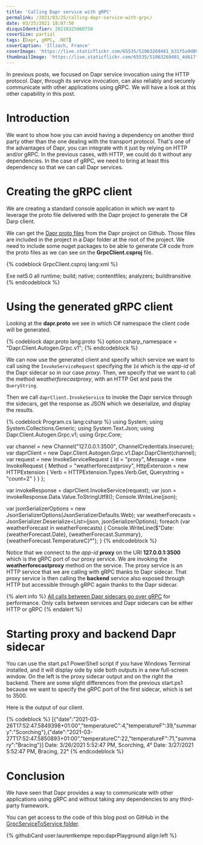```yaml
---
title: 'Calling Dapr service with gRPC'
permalink: /2021/03/25/calling-dapr-service-with-grpc/
date: 03/25/2021 18:07:50
disqusIdentifier: 20210325060750
coverSize: partial
tags: [Dapr, gRPC, .NET]
coverCaption: 'Illzach, France'
coverImage: 'https://live.staticflickr.com/65535/51063269481_b31f5a9d09_h.jpg'
thumbnailImage: 'https://live.staticflickr.com/65535/51063269481_4d617ff8ac_q.jpg'
---
```

In previous posts, we focused on Dapr service invocation using the HTTP protocol. Dapr, through its service invocation, can also reliably and securely communicate with other applications using gRPC. We will have a look at this other capability in this post.
<!-- more -->
# Introduction

We want to show how you can avoid having a dependency on another third party other than the one dealing with the transport protocol. That's one of the advantages of Dapr, you can integrate with it just by relying on HTTP and/or gRPC. In the previous cases, with HTTP, we could do it without any dependencies. In the case of gRPC, we need to bring at least this dependency so that we can call Dapr services.

# Creating the gRPC client

We are creating a standard console application in which we want to leverage the proto file delivered with the Dapr project to generate the C# Darp client.

We can get the [Dapr proto files](https://github.com/dapr/dapr/tree/master/dapr/proto) from the Dapr project on Github. Those files are included in the project in a Dapr folder at the root of the project. We need to include some nuget packages to be able to generate C# code from the proto files as we can see on the **GrpcClient.csproj** file.

{% codeblock GrpcClient.csproj lang:xml %}
<Project Sdk="Microsoft.NET.Sdk">

  <PropertyGroup>
    <OutputType>Exe</OutputType>
    <TargetFramework>net5.0</TargetFramework>
  </PropertyGroup>

  <ItemGroup>
    <PackageReference Include="Google.Protobuf" Version="3.15.6" />
    <PackageReference Include="Google.Api.CommonProtos" Version="2.2.0" />
    <PackageReference Include="Grpc" Version="2.36.1" />
    <PackageReference Include="Grpc.Core" Version="2.36.1" />
    <PackageReference Include="Grpc.Net.Client" Version="2.36.1" />
    <PackageReference Include="Grpc.Tools" Version="2.36.1">
      <PrivateAssets>all</PrivateAssets>
      <IncludeAssets>runtime; build; native; contentfiles; analyzers; buildtransitive</IncludeAssets>
    </PackageReference>
  </ItemGroup>

  <ItemGroup>
    <Protobuf Include=".\dapr\proto\common\v1\common.proto"
              ProtoRoot=".\"
              GrpcServices="Client" />
    <Protobuf Include=".\dapr\proto\runtime\v1\dapr.proto"
              ProtoRoot=".\"
              GrpcServices="Client"
              Access="Public"
              ProtoCompile="True"
              CompileOutputs="True"
              Generator="MSBuild:Compile"
              OutputDir="obj\Debug\net5.0\">
    </Protobuf>
  </ItemGroup>

</Project>
{% endcodeblock %}

# Using the generated gRPC client

Looking at the **dapr.proto** we see in which C# namespace the client code will be generated.

{% codeblock dapr.proto lang:proto %}
option csharp_namespace = "Dapr.Client.Autogen.Grpc.v1";
{% endcodeblock %}

We can now use the generated client and specify which service we want to call using the `InvokeServiceRequest` specifying the `Id` which is the *app-id* of the Dapr sidecar so in our case *proxy*. Then, we specify that we want to call the method *weatherforecastproxy*, with an HTTP Get and pass the `QueryString`.

Then we call `daprClient.InvokeService` to invoke the Dapr service through the sidecars, get the response as JSON which we deserialize, and display the results.

{% codeblock Program.cs lang:csharp %}
using System;
using System.Collections.Generic;
using System.Text.Json;
using Dapr.Client.Autogen.Grpc.v1;
using Grpc.Core;

var channel = new Channel("127.0.0.1:3500", ChannelCredentials.Insecure);
var daprClient = new Dapr.Client.Autogen.Grpc.v1.Dapr.DaprClient(channel);
var request = new InvokeServiceRequest
{
    Id = "proxy",
    Message = new InvokeRequest
    {
        Method = "weatherforecastproxy",
        HttpExtension = new HTTPExtension
        {
            Verb = HTTPExtension.Types.Verb.Get,
            Querystring = "count=2"
        }
    }
};

var invokeResponse = daprClient.InvokeService(request);
var json = invokeResponse.Data.Value.ToStringUtf8();
Console.WriteLine(json);

var jsonSerializerOptions = new JsonSerializerOptions(JsonSerializerDefaults.Web);
var weatherForecasts =
    JsonSerializer.Deserialize<List<WeatherForecast>>(json, jsonSerializerOptions);
foreach (var weatherForecast in weatherForecasts)
{
    Console.WriteLine($"Date: {weatherForecast.Date}, {weatherForecast.Summary}, {weatherForecast.TemperatureC}°");
}
{% endcodeblock %}

Notice that we connect to the *app-id* **proxy** on the URI **127.0.0.1:3500** which is the gRPC port of our proxy service. We are invoking the **weatherforecastproxy** method on the service. The proxy service is an HTTP service that we are calling with gRPC thanks to Dapr sidecar. That proxy service is then calling the **backend** service also exposed through HTTP but accessible through gRPC again thanks to the Dapr sidecar.

{% alert info %}
[All calls between Dapr sidecars go over gRPC](https://docs.dapr.io/developing-applications/building-blocks/service-invocation/service-invocation-overview/#service-invocation) for performance. Only calls between services and Dapr sidecars can be either HTTP or gRPC
{% endalert %}

# Starting proxy and backend Dapr sidecar

You can use the start.ps1 PowerShell script if you have Windows Terminal installed, and it will display side by side both outputs in a new full-screen window. On the left is the proxy sidecar output and on the right the backend. There are some slight differences from the previous start.ps1 because we want to specify the gRPC port of the first sidecar, which is set to 3500.

Here is the output of our client.

{% codeblock %}
[{"date":"2021-03-26T17:52:47.5849398+01:00","temperatureC":4,"temperatureF":39,"summary":"Scorching"},{"date":"2021-03-27T17:52:47.5850893+01:00","temperatureC":22,"temperatureF":71,"summary":"Bracing"}]
Date: 3/26/2021 5:52:47 PM, Scorching, 4°
Date: 3/27/2021 5:52:47 PM, Bracing, 22°
{% endcodeblock %}

# Conclusion
We have seen that Dapr provides a way to communicate with other applications using gRPC and without taking any dependencies to any third-party framework.

You can get access to the code of this blog post on GitHub in the [GrpcServiceToService folder](https://github.com/laurentkempe/daprPlayground/tree/master/GrpcServiceToService).
<p></p>
{% githubCard user:laurentkempe repo:daprPlayground align:left %}

